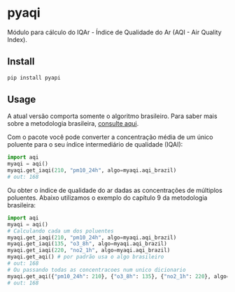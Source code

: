# pyaqi
Módulo para cálculo do IQAr - Índice de Qualidade do Ar (AQI - Air Quality Index).

## Install

```bash
pip install pyapi
```

## Usage

A atual versão comporta somente o algoritmo brasileiro. Para saber mais
sobre a metodologia brasileira, [consulte
aqui](https://www.gov.br/mma/pt-br/centrais-de-conteudo/mma-guia-tecnico-qualidade-do-ar-pdf).

Com o pacote você pode converter a concentração média de um único poluente
para o seu índice intermediário de qualidade (IQAI):

```python
import aqi
myaqi = aqi()
myaqi.get_iaqi(210, "pm10_24h", algo=myaqi.aqi_brazil)
# out: 168
```

Ou obter o índice de qualidade do ar dadas as concentrações de múltiplos
poluentes. Abaixo utilizamos o exemplo do capítulo 9 da metodologia brasileira:

```python
import aqi
myaqi = aqi()
# Calculando cada um dos poluentes
myaqi.get_iaqi(210, "pm10_24h", algo=myaqi.aqi_brazil)
myaqi.get_iaqi(135, "o3_8h", algo=myaqi.aqi_brazil)
myaqi.get_iaqi(220, "no2_1h", algo=myaqi.aqi_brazil)
myaqi.get_aqi() # por padrão usa o algo brasileiro
# out: 168
# Ou passando todas as concentracoes num unico dicionario
myaqi.get_aqi({"pm10_24h": 210}, {"o3_8h": 135}, {"no2_1h": 220}, algo=myaqi.aqi_brazil)
# out: 168
```